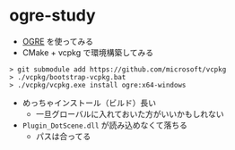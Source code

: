 # ogre-study

- [OGRE](https://www.ogre3d.org/) を使ってみる
- CMake + vcpkg で環境構築してみる

```
> git submodule add https://github.com/microsoft/vcpkg
> ./vcpkg/bootstrap-vcpkg.bat
> ./vcpkg/vcpkg.exe install ogre:x64-windows
```

- めっちゃインストール（ビルド）長い
  - 一旦グローバルに入れておいた方がいいかもしれない
- `Plugin_DotScene.dll` が読み込めなくて落ちる
  - パスは合ってる
